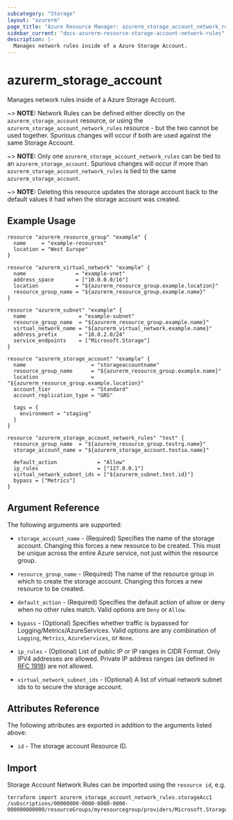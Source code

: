```yaml
---
subcategory: "Storage"
layout: "azurerm"
page_title: "Azure Resource Manager: azurerm_storage_account_network_rules"
sidebar_current: "docs-azurerm-resource-storage-account-network-rules"
description: |-
  Manages network rules inside of a Azure Storage Account.
---
```


# azurerm_storage_account

Manages network rules inside of a Azure Storage Account.

~> **NOTE:** Network Rules can be defined either directly on the `azurerm_storage_account` resource, or using the `azurerm_storage_account_network_rules` resource - but the two cannot be used together. Spurious changes will occur if both are used against the same Storage Account. 

~> **NOTE:** Only one `azurerm_storage_account_network_rules` can be tied to an `azurerm_storage_account`. Spurious changes will occur if more than `azurerm_storage_account_network_rules` is tied to the same `azurerm_storage_account`.

~> **NOTE:** Deleting this resource updates the storage account back to the default values it had when the storage account was created.

## Example Usage

```hcl
resource "azurerm_resource_group" "example" {
  name     = "example-resources"
  location = "West Europe"
}

resource "azurerm_virtual_network" "example" {
  name                = "example-vnet"
  address_space       = ["10.0.0.0/16"]
  location            = "${azurerm_resource_group.example.location}"
  resource_group_name = "${azurerm_resource_group.example.name}"
}

resource "azurerm_subnet" "example" {
  name                 = "example-subnet"
  resource_group_name  = "${azurerm_resource_group.example.name}"
  virtual_network_name = "${azurerm_virtual_network.example.name}"
  address_prefix       = "10.0.2.0/24"
  service_endpoints    = ["Microsoft.Storage"]
}

resource "azurerm_storage_account" "example" {
  name                     = "storageaccountname"
  resource_group_name      = "${azurerm_resource_group.example.name}"
  location                 = "${azurerm_resource_group.example.location}"
  account_tier             = "Standard"
  account_replication_type = "GRS"

  tags = {
    environment = "staging"
  }
}

resource "azurerm_storage_account_network_rules" "test" {
  resource_group_name  = "${azurerm_resource_group.testrg.name}"
  storage_account_name = "${azurerm_storage_account.testsa.name}"

  default_action             = "Allow"
  ip_rules                   = ["127.0.0.1"]
  virtual_network_subnet_ids = ["${azurerm_subnet.test.id}"]
  bypass = ["Metrics"]
}
```

## Argument Reference

The following arguments are supported:

* `storage_account_name` - (Required) Specifies the name of the storage account. Changing this forces a new resource to be created. This must be unique across the entire Azure service, not just within the resource group.

* `resource_group_name` - (Required) The name of the resource group in which to create the storage account. Changing this forces a new resource to be created.

* `default_action` - (Required) Specifies the default action of allow or deny when no other rules match. Valid options are `Deny` or `Allow`.

* `bypass` - (Optional)  Specifies whether traffic is bypassed for Logging/Metrics/AzureServices. Valid options are any combination of `Logging`, `Metrics`, `AzureServices`, or `None`. 

* `ip_rules` - (Optional) List of public IP or IP ranges in CIDR Format. Only IPV4 addresses are allowed. Private IP address ranges (as defined in [RFC 1918](https://tools.ietf.org/html/rfc1918#section-3)) are not allowed.

* `virtual_network_subnet_ids` - (Optional) A list of virtual network subnet ids to to secure the storage account.

## Attributes Reference

The following attributes are exported in addition to the arguments listed above:

* `id` - The storage account Resource ID.

## Import

Storage Account Network Rules can be imported using the `resource id`, e.g.

```shell
terraform import azurerm_storage_account_network_rules.storageAcc1 /subscriptions/00000000-0000-0000-0000-000000000000/resourceGroups/myresourcegroup/providers/Microsoft.Storage/storageAccounts/myaccount
```
